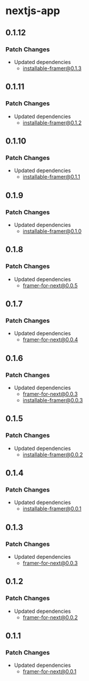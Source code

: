 # nextjs-app

## 0.1.12

### Patch Changes

-   Updated dependencies
    -   installable-framer@0.1.3

## 0.1.11

### Patch Changes

-   Updated dependencies
    -   installable-framer@0.1.2

## 0.1.10

### Patch Changes

-   Updated dependencies
    -   installable-framer@0.1.1

## 0.1.9

### Patch Changes

-   Updated dependencies
    -   installable-framer@0.1.0

## 0.1.8

### Patch Changes

-   Updated dependencies
    -   framer-for-next@0.0.5

## 0.1.7

### Patch Changes

-   Updated dependencies
    -   framer-for-next@0.0.4

## 0.1.6

### Patch Changes

-   Updated dependencies
    -   framer-for-next@0.0.3
    -   installable-framer@0.0.3

## 0.1.5

### Patch Changes

-   Updated dependencies
    -   installable-framer@0.0.2

## 0.1.4

### Patch Changes

-   Updated dependencies
    -   installable-framer@0.0.1

## 0.1.3

### Patch Changes

-   Updated dependencies
    -   framer-for-next@0.0.3

## 0.1.2

### Patch Changes

-   Updated dependencies
    -   framer-for-next@0.0.2

## 0.1.1

### Patch Changes

-   Updated dependencies
    -   framer-for-next@0.0.1
